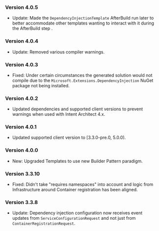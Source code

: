 ### Version 4.0.5
- Update: Made the `DependencyInjectionTemplate` AfterBuild run later to better accommodate other templates wanting to interact with it during the AfterBuild step .


### Version 4.0.4
- Update: Removed various compiler warnings.

### Version 4.0.3

- Fixed: Under certain circumstances the generated solution would not compile due to the `Microsoft.Extensions.DependencyInjection` NuGet package not being installed.

### Version 4.0.2

- Updated dependencies and supported client versions to prevent warnings when used with Intent Architect 4.x.

### Version 4.0.1

- Updated supported client version to [3.3.0-pre.0, 5.0.0).

### Version 4.0.0

- New: Upgraded Templates to use new Builder Pattern paradigm.

### Version 3.3.10

- Fixed: Didn't take "requires namespaces" into account and logic from Infrastructure around Container registration has been aligned. 

### Version 3.3.8

- Update: Dependency injection configuration now receives event updates from `ServiceConfigurationRequest` and not just from `ContainerRegistrationRequest`.